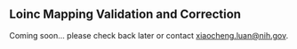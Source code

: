 ## Loinc Mapping Validation and Correction

Coming soon... please check back later or contact xiaocheng.luan@nih.gov.
